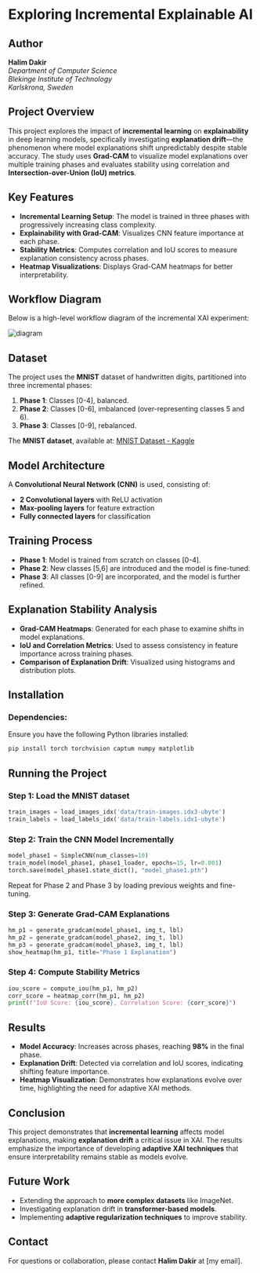 # Exploring Incremental Explainable AI

## Author
**Halim Dakir**  
*Department of Computer Science*  
*Blekinge Institute of Technology*  
*Karlskrona, Sweden*

## Project Overview
This project explores the impact of **incremental learning** on **explainability** in deep learning models, specifically investigating **explanation drift**—the phenomenon where model explanations shift unpredictably despite stable accuracy. The study uses **Grad-CAM** to visualize model explanations over multiple training phases and evaluates stability using correlation and **Intersection-over-Union (IoU) metrics**.

## Key Features
- **Incremental Learning Setup**: The model is trained in three phases with progressively increasing class complexity.
- **Explainability with Grad-CAM**: Visualizes CNN feature importance at each phase.
- **Stability Metrics**: Computes correlation and IoU scores to measure explanation consistency across phases.
- **Heatmap Visualizations**: Displays Grad-CAM heatmaps for better interpretability.

## **Workflow Diagram**
Below is a high-level workflow diagram of the incremental XAI experiment:

![diagram](https://github.com/user-attachments/assets/64331338-ab2e-4448-8f57-48286bf47c58)


## Dataset
The project uses the **MNIST** dataset of handwritten digits, partitioned into three incremental phases:
1. **Phase 1**: Classes [0-4], balanced.
2. **Phase 2**: Classes [0-6], imbalanced (over-representing classes 5 and 6).
3. **Phase 3**: Classes [0-9], rebalanced.

The **MNIST dataset**, available at:
[MNIST Dataset - Kaggle](https://www.kaggle.com/datasets/hojjatk/mnist-dataset)

## Model Architecture
A **Convolutional Neural Network (CNN)** is used, consisting of:
- **2 Convolutional layers** with ReLU activation
- **Max-pooling layers** for feature extraction
- **Fully connected layers** for classification

## Training Process
- **Phase 1**: Model is trained from scratch on classes [0-4].
- **Phase 2**: New classes [5,6] are introduced and the model is fine-tuned.
- **Phase 3**: All classes [0-9] are incorporated, and the model is further refined.

## Explanation Stability Analysis
- **Grad-CAM Heatmaps**: Generated for each phase to examine shifts in model explanations.
- **IoU and Correlation Metrics**: Used to assess consistency in feature importance across training phases.
- **Comparison of Explanation Drift**: Visualized using histograms and distribution plots.

## Installation
### Dependencies:
Ensure you have the following Python libraries installed:
```bash
pip install torch torchvision captum numpy matplotlib
```

## Running the Project
### Step 1: Load the MNIST dataset
```python
train_images = load_images_idx('data/train-images.idx3-ubyte')
train_labels = load_labels_idx('data/train-labels.idx1-ubyte')
```

### Step 2: Train the CNN Model Incrementally
```python
model_phase1 = SimpleCNN(num_classes=10)
train_model(model_phase1, phase1_loader, epochs=15, lr=0.001)
torch.save(model_phase1.state_dict(), "model_phase1.pth")
```
Repeat for Phase 2 and Phase 3 by loading previous weights and fine-tuning.

### Step 3: Generate Grad-CAM Explanations
```python
hm_p1 = generate_gradcam(model_phase1, img_t, lbl)
hm_p2 = generate_gradcam(model_phase2, img_t, lbl)
hm_p3 = generate_gradcam(model_phase3, img_t, lbl)
show_heatmap(hm_p1, title="Phase 1 Explanation")
```

### Step 4: Compute Stability Metrics
```python
iou_score = compute_iou(hm_p1, hm_p2)
corr_score = heatmap_corr(hm_p1, hm_p2)
print(f"IoU Score: {iou_score}, Correlation Score: {corr_score}")
```

## Results
- **Model Accuracy**: Increases across phases, reaching **98%** in the final phase.
- **Explanation Drift**: Detected via correlation and IoU scores, indicating shifting feature importance.
- **Heatmap Visualization**: Demonstrates how explanations evolve over time, highlighting the need for adaptive XAI methods.

## Conclusion
This project demonstrates that **incremental learning** affects model explanations, making **explanation drift** a critical issue in XAI. The results emphasize the importance of developing **adaptive XAI techniques** that ensure interpretability remains stable as models evolve.

## Future Work
- Extending the approach to **more complex datasets** like ImageNet.
- Investigating explanation drift in **transformer-based models**.
- Implementing **adaptive regularization techniques** to improve stability.

## Contact
For questions or collaboration, please contact **Halim Dakir** at [my email].
